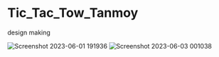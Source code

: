# Tic_Tac_Tow_Tanmoy
design making 

![Screenshot 2023-06-01 191936](https://github.com/TanmoySharma007/Tic_Tac_Tow_Tanmoy/assets/113383095/8b71bafb-735a-4911-ae01-8a1b4ea3da89)
![Screenshot 2023-06-03 001038](https://github.com/TanmoySharma007/Tic_Tac_Tow_Tanmoy/assets/113383095/972dde6b-5828-4418-91a6-18cf568f4e2b)
